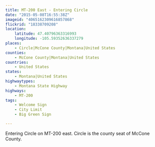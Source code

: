 ```yaml
---
title: MT-200 East - Entering Circle
date: "2015-05-08T16:55:38Z"
imageid: "4065162309616857868"
flickrid: "18338709208"
location:
    latitude: 47.40796363316993
    longitude: -105.59352636337279
places:
    - Circle|McCone County|Montana|United States
counties:
    - McCone County|Montana|United States
countries:
    - United States
states:
    - Montana|United States
highwaytypes:
    - Montana State Highway
highways:
    - MT-200
tags:
    - Welcome Sign
    - City Limit
    - Big Green Sign

---
```

Entering Circle on MT-200 east.  Circle is the county seat of McCone County.